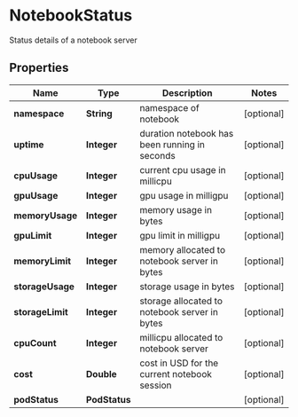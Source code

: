 

# NotebookStatus

Status details of a notebook server

## Properties

| Name | Type | Description | Notes |
|------------ | ------------- | ------------- | -------------|
|**namespace** | **String** | namespace of notebook |  [optional] |
|**uptime** | **Integer** | duration notebook has been running in seconds |  [optional] |
|**cpuUsage** | **Integer** | current cpu usage in millicpu |  [optional] |
|**gpuUsage** | **Integer** | gpu usage in milligpu |  [optional] |
|**memoryUsage** | **Integer** | memory usage in bytes |  [optional] |
|**gpuLimit** | **Integer** | gpu limit in milligpu |  [optional] |
|**memoryLimit** | **Integer** | memory allocated to notebook server in bytes |  [optional] |
|**storageUsage** | **Integer** | storage usage in bytes |  [optional] |
|**storageLimit** | **Integer** | storage allocated to notebook server in bytes |  [optional] |
|**cpuCount** | **Integer** | millicpu allocated to notebook server |  [optional] |
|**cost** | **Double** | cost in USD for the current notebook session |  [optional] |
|**podStatus** | **PodStatus** |  |  [optional] |



